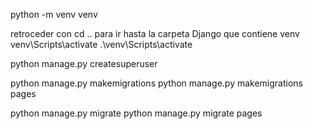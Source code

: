 python -m venv venv

retroceder con cd .. para ir hasta la carpeta Django que contiene venv
venv\Scripts\activate
.\venv\Scripts\activate

python manage.py createsuperuser

python manage.py makemigrations
python manage.py makemigrations pages

python manage.py migrate
python manage.py migrate pages